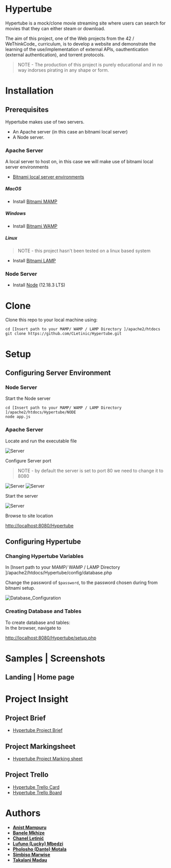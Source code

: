 # Hypertube 

Hypertube is a mock/clone movie streaming site where users can search for movies that they can either steam or download.  

The aim of this project, one of the Web projects from the 42 / WeThinkCode_ curriculum, is to develop a website and demonstrate the learning of the use/implementation of external APIs, oauthentication (external authentication), and torrent protocols. 

> NOTE - The production of this project is purely educational and in no way indorses pirating in any shape or form. 
 
# Installation

## Prerequisites

Hypertube makes use of two servers. 
- An Apache server (in this case an bitnami local server)
- A Node server.

### Apache Server
A local server to host on, in this case we will make use of bitnami local server environments

   - [Bitnami local server environments](https://bitnami.com/stacks/infrastructure)
   
##### MacOS

 - Install [Bitnami MAMP](https://bitnami.com/stack/mamp)

##### Windows

 - Install [Bitnami WAMP](https://bitnami.com/stack/wamp)

##### Linux
> NOTE - this project hasn't been tested on a linux based system

 - Install [Bitnami LAMP](https://bitnami.com/stack/lamp)

### Node Server

- Install [Node](https://nodejs.org/en/) (12.18.3 LTS)

# Clone

Clone this repo to your local machine using:

```
cd [Insert path to your MAMP/ WAMP / LAMP Directory ]/apache2/htdocs
git clone https://github.com/CLetinic/Hypertube.git
```

# Setup
## Configuring Server Environment

### Node Server
Start the Node server

```
cd [Insert path to your MAMP/ WAMP / LAMP Directory ]/apache2/htdocs/Hypertube/NODE
node app.js
```

### Apache Server
Locate and run the executable file

![Server](./misc/images/MAMP/MAMPEXE.png)

Configure Server port  
> NOTE - by default the server is set to port 80 we need to change it to 8080  

![Server](./misc/images/MAMP/MAMP4.png)
![Server](./misc/images/MAMP/MAMP5.png)

Start the server

![Server](./misc/images/MAMP/MAMP3.png)

Browse to site location

[http://localhost:8080/Hypertube](http://localhost:8080/Hypertube)

## Configuring Hypertube

### Changing Hypertube Variables 

In [Insert path to your MAMP/ WAMP / LAMP Directory ]/apache2/htdocs/Hypertube/config/database.php  

Change the password of `$password`, to the password chosen during from bitnami setup.

![Database_Configuration](./misc/images/MAMP/DBSETUP.png)

### Creating Database and Tables

To create database and tables:  
In the browser, navigate to

[http://localhost:8080/Hypertube/setup.php](http://localhost:8080/Hypertube/setup.php )

# Samples | Screenshots
## Landing | Home page  
<!-- ![Screenshot_Landingpage](./misc/images/) -->


# Project Insight
## Project Brief
- [Hypertube Project Brief](./misc/documents/hypertube.en.pdf)
## Project Markingsheet
- [Hypertube Project Marking sheet](./misc/documents/hypertube.markingsheet.pdf)
## Project Trello
- [Hypertube Trello Card](https://trello.com/c/Bq4ta9QG/31-hypertube)
- [Hypertube Trello Board](https://trello.com/b/EL93QDUO/hypertube-wethinkcode)

# Authors

- **[Anist Mampuru](https://github.com/anistplenitud)**
- **[Banele Mkhize](https://github.com/BaneleMK)**
- **[Chanel Letinić](https://github.com/CLetinic)**
- **[Lufuno (Lucky) Mbedzi]()**
- **[Pholosho (Dante) Motala](https://github.com/pmotala)**
- **[Simbiso Marwise](https://github.com/smarwise)**
- **[Takalani Madau](https://github.com/tmadau)**
<!-- - **[Sithembile Mabunda]()** -->


